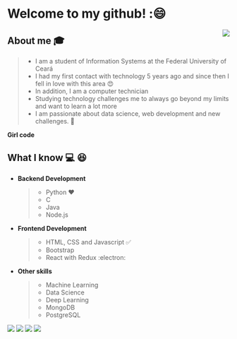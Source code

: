 
# Welcome to my github! ::smile:

<img align='right' src="https://github-readme-stats.vercel.app/api?username=kelyAna&show_icons=true&title_color=2c3e50&text_color=2c3e50&icon_color=2c3e50&bg_color=bdc3c7&cache_seconds=2300">

## About me :mortar_board:
> - I am a student of Information Systems at the Federal University of Ceará
> - I had my first contact with technology 5 years ago and since then I fell in love with this area 😍
> - In addition, I am a computer technician
> - Studying technology challenges me to always go beyond my limits and want to learn a lot more
> - I am passionate about data science, web development and new challenges. 🧠 

**Girl code** 

## What I know :computer: :satisfied:
- **Backend Development**
	> - Python ❤️
	> - C
	> - Java
  	> - Node.js
- **Frontend Development**
	> - HTML, CSS and Javascript :white_check_mark:
	> - Bootstrap
	> - React with Redux :electron:
- **Other skills**
  > - Machine Learning
  > - Data Science
  > - Deep Learning
  > - MongoDB
  > - PostgreSQL

[<img src="https://img.shields.io/badge/twitter-%231DA1F2.svg?&style=for-the-badge&logo=twitter&logoColor=white" />](https://twitter.com/Kely73206301) [<img src="https://img.shields.io/badge/medium-%2312100E.svg?&style=for-the-badge&logo=medium&logoColor=white" />]()  [<img src="https://img.shields.io/badge/linkedin-%230077B5.svg?&style=for-the-badge&logo=linkedin&logoColor=white" />](https://www.linkedin.com/in/ana-kely-lopes-3869bb18b/) [<img src = "https://img.shields.io/badge/instagram-%23E4405F.svg?&style=for-the-badge&logo=instagram&logoColor=white">](https://www.instagram.com/___anakely/)
